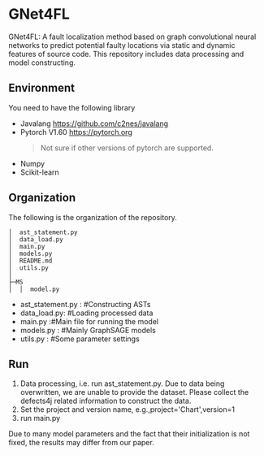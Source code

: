 # GNet4FL  

GNet4FL: A fault localization method based on graph convolutional neural networks to predict potential faulty locations via static and dynamic features of source code.
This repository includes data processing and model constructing.  
  
## Environment
You need to have the following library

- Javalang  https://github.com/c2nes/javalang
- Pytorch V1.60 https://pytorch.org
	> Not sure if other versions of pytorch are supported.
- Numpy
- Scikit-learn

## Organization
The following is the organization of the repository.

```
│  ast_statement.py
│  data_load.py
│  main.py
│  models.py
│  README.md
│  utils.py
│  
├─MS
│  │  model.py
```

+ ast_statement.py :  #Constructing ASTs 
+ data_load.py: #Loading processed data
+ main.py  :#Main file for running the model
+ models.py :  #Mainly GraphSAGE models
+ utils.py  : #Some parameter settings


## Run

 1. Data processing, i.e. run ast_statement.py. Due to data being overwritten, we are unable to provide the dataset. 
 Please collect the defects4j related information to construct the data.
 2. Set the project and version name, e.g.,project='Chart',version=1
 3. run main.py
 
Due to many model parameters and the fact that their initialization is not fixed, the results may differ from our paper. 


